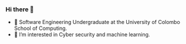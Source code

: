 ### Hi there 👋

- 🔭 Software Engineering Undergraduate at the University of Colombo School of Computing.
- 🌱 I’m interested in Cyber security and machine learning.


